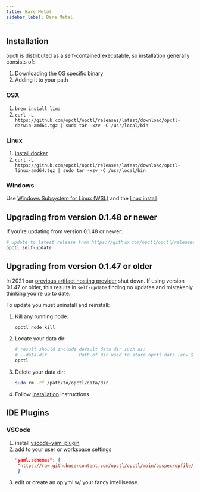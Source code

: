 ```yaml
---
title: Bare Metal
sidebar_label: Bare Metal
---
```

## Installation

opctl is distributed as a self-contained executable, so installation generally consists of:

1. Downloading the OS specific binary
2. Adding it to your path

### OSX

1. `brew install lima`
2. `curl -L https://github.com/opctl/opctl/releases/latest/download/opctl-darwin-amd64.tgz | sudo tar -xzv -C /usr/local/bin`

### Linux
1. [install docker](https://docs.docker.com/engine/install/#server)
2. `curl -L https://github.com/opctl/opctl/releases/latest/download/opctl-linux-amd64.tgz | sudo tar -xzv -C /usr/local/bin`

### Windows

Use [Windows Subsystem for Linux (WSL)](https://docs.microsoft.com/en-us/windows/wsl/) and the [linux install](#linux).

## Upgrading from version 0.1.48 or newer
If you're updating from version 0.1.48 or newer:
```bash
# update to latest release from https://github.com/opctl/opctl/releases
opctl self-update
```

## Upgrading from version 0.1.47 or older
In 2021 our [previous artifact hosting provider](https://equinox.io/) shut down. If using version 0.1.47 or older, this results in `self-update` finding no updates and mistakenly thinking you're up to date. 

To update you must uninstall and reinstall:

1.  Kill any running node:
    ```bash
    opctl node kill
    ```
1.  Locate your data dir:
    ```bash
    # result should include default data dir such as:
    # --data-dir            Path of dir used to store opctl data (env $OPCTL_DATA_DIR) (default "/Users/myusername/Library/Application Support/opctl")
    opctl
    ```
1.  Delete your data dir:
    ```bash
    sudo rm -rf /path/to/opctl/data/dir
    ```
1. Follow [Installation](#installation) instructions

## IDE Plugins

### VSCode

1. install [vscode-yaml plugin](https://marketplace.visualstudio.com/items?itemName=redhat.vscode-yaml)
2. add to your user or workspace settings
   ```json
   "yaml.schemas": {
    "https://raw.githubusercontent.com/opctl/opctl/main/opspec/opfile/jsonschema.json": "/op.yml"
    }
    ```
3. edit or create an op.yml w/ your fancy intellisense.
